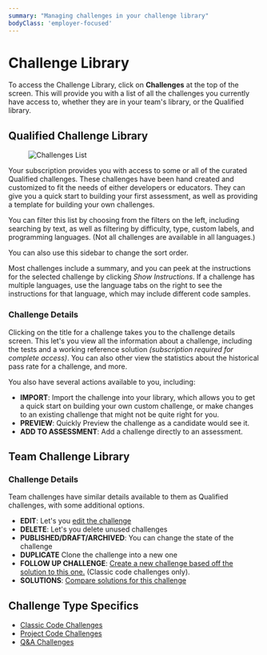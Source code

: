 ```yaml
---
summary: "Managing challenges in your challenge library"
bodyClass: 'employer-focused'
---
```


# Challenge Library

To access the Challenge Library, click on **Challenges** at the top of the screen. This will provide you with a list of all the challenges you currently have access to, whether they are in your team's library, or the Qualified library.

## Qualified Challenge Library

<div>
<figure class="align-right half-scale">

![Challenges List](/images/hire/challenges-list.png)

</figure>
</div>

Your subscription provides you with access to some or all of the curated Qualified challenges. These challenges have been hand created and customized to fit the needs of either developers or educators. They can give you a quick start to building your first assessment, as well as providing a template for building your own challenges.

You can filter this list by choosing from the filters on the left, including searching by text, as well as filtering by difficulty, type, custom labels, and programming languages. (Not all challenges are available in all languages.)

You can also use this sidebar to change the sort order.

Most challenges include a summary, and you can peek at the instructions for the selected challenge by clicking _Show Instructions_. If a challenge has multiple languages, use the language tabs on the right to see the instructions for that language, which may include different code samples.

### Challenge Details

Clicking on the title for a challenge takes you to the challenge details screen.  This let's you view all the information about a challenge, including the tests and a working reference solution _(subscription required for complete access)_. You can also other view the statistics about the historical pass rate for a challenge, and more.

You also have several actions available to you, including:
- **IMPORT**: Import the challenge into your library, which allows you to get a quick start on building your own custom challenge, or make changes to an existing challenge that might not be quite right for you.
- **PREVIEW**: Quickly Preview the challenge as a candidate would see it.
- **ADD TO ASSESSMENT**: Add a challenge directly to an assessment.

## Team Challenge Library

### Challenge Details

Team challenges have similar details available to them as Qualified challenges, with some additional options.

- **EDIT**: Let's you [edit the challenge](#creating-editing-challenges)
- **DELETE**: Let's you delete unused challenges
- **PUBLISHED/DRAFT/ARCHIVED**: You can change the state of the challenge
- **DUPLICATE** Clone the challenge into a new one
- **FOLLOW UP CHALLENGE**: [Create a new challenge based off the solution to this one.](/for-teams/challenges/code/carry-forward-solutions) (Classic code challenges only).
- **SOLUTIONS**: [Compare solutions for this challenge](/for-teams/challenges/library/solutions)

## Challenge Type Specifics

<div class="see-also-links">

* [Classic Code Challenges](/for-teams/challenges/code)
* [Project Code Challenges](/for-teams/challenges/multi-file-code)
* [Q&A Challenges](/for-teams/challenges/quiz)

</div>
